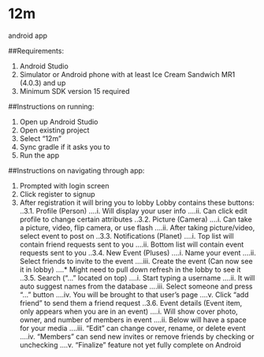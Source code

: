 # 12m
android app

##Requirements:
1. Android Studio
2. Simulator or Android phone with at least Ice Cream Sandwich MR1 (4.0.3) and up
3. Minimum SDK version 15 required

##Instructions on running:
1. Open up Android Studio
2. Open existing project
3. Select “12m”
4. Sync gradle if it asks you to
5. Run the app

##Instructions on navigating through app:
1. Prompted with login screen
2. Click register to signup
3. After registration it will bring you to lobby
Lobby contains these buttons:
..3.1. Profile (Person)
....i. Will display your user info
....ii. Can click edit profile to change certain attributes
..3.2. Picture (Camera)
....i. Can take a picture, video, flip camera, or use flash
....ii. After taking picture/video, select event to post on
..3.3. Notifications (Planet)
....i. Top list will contain friend requests sent to you
....ii. Bottom list will contain event requests sent to you
..3.4. New Event (Pluses)
....i. Name your event
....ii. Select friends to invite to the event
....iii. Create the event (Can now see it in lobby)
....* Might need to pull down refresh in the lobby to see it
..3.5. Search (“…” located on top)
....i. Start typing a username
....ii. It will auto suggest names from the database
....iii. Select someone and press “…” button
....iv. You will be brought to that user’s page
....v. Click “add friend” to send them a friend request
..3.6. Event details (Event item, only appears when you are in an event)
....i. Will show cover photo, owner, and number of members in event
....ii. Below will have a space for your media
....iii. “Edit” can change cover, rename, or delete event
....iv. “Members” can send new invites or remove friends by checking or unchecking
....v. “Finalize” feature not yet fully complete on Android